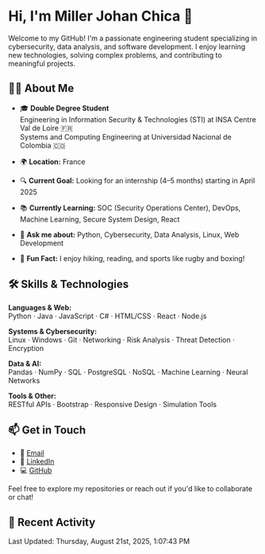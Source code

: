 # Hi, I'm Miller Johan Chica 👋

Welcome to my GitHub! I'm a passionate engineering student specializing in cybersecurity, data analysis, and software development. I enjoy learning new technologies, solving complex problems, and contributing to meaningful projects.

## 👨‍🎓 About Me

- 🎓 **Double Degree Student**  
  Engineering in Information Security & Technologies (STI) at INSA Centre Val de Loire 🇫🇷  
  Systems and Computing Engineering at Universidad Nacional de Colombia 🇨🇴

- 🌍 **Location:** France  
- 🔍 **Current Goal:** Looking for an internship (4–5 months) starting in April 2025  
- 📚 **Currently Learning:** SOC (Security Operations Center), DevOps, Machine Learning, Secure System Design, React  
- 💬 **Ask me about:** Python, Cybersecurity, Data Analysis, Linux, Web Development  
- 🥾 **Fun Fact:** I enjoy hiking, reading, and sports like rugby and boxing!

## 🛠️ Skills & Technologies

**Languages & Web:**  
Python · Java · JavaScript · C# · HTML/CSS · React · Node.js  

**Systems & Cybersecurity:**  
Linux · Windows · Git · Networking · Risk Analysis · Threat Detection · Encryption  

**Data & AI:**  
Pandas · NumPy · SQL · PostgreSQL · NoSQL · Machine Learning · Neural Networks  

**Tools & Other:**  
RESTful APIs · Bootstrap · Responsive Design · Simulation Tools  

## 📫 Get in Touch

- 📧 [Email](mailto:miller_johan.chica_acero@insa-cvl.fr)  
- 💼 [LinkedIn](https://www.linkedin.com/in/millerchica)  
- 💻 [GitHub](https://github.com/milleracero)

Feel free to explore my repositories or reach out if you'd like to collaborate or chat!

## 📌 Recent Activity

<!--RECENT_ACTIVITY:start-->
<!--RECENT_ACTIVITY:end-->
<!--RECENT_ACTIVITY:last_update-->
Last Updated: Thursday, August 21st, 2025, 1:07:43 PM
<!--RECENT_ACTIVITY:last_update_end-->
